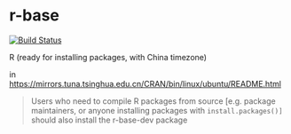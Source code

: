 # r-base
[![Build Status](https://travis-ci.com/dongzhuoer/docker-r-base.svg?branch=master)](https://travis-ci.com/dongzhuoer/docker-r-base)

R (ready for installing packages, with China timezone)

in https://mirrors.tuna.tsinghua.edu.cn/CRAN/bin/linux/ubuntu/README.html  

> Users who need to compile R packages from source [e.g. package maintainers, or anyone installing packages with `install.packages()]` should also install the r-base-dev package
